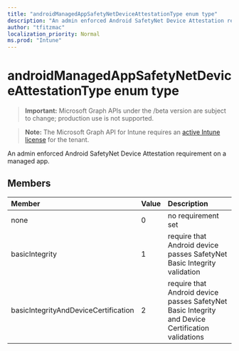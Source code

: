 ```yaml
---
title: "androidManagedAppSafetyNetDeviceAttestationType enum type"
description: "An admin enforced Android SafetyNet Device Attestation requirement on a managed app."
author: "tfitzmac"
localization_priority: Normal
ms.prod: "Intune"
---
```


# androidManagedAppSafetyNetDeviceAttestationType enum type

> **Important:** Microsoft Graph APIs under the /beta version are subject to change; production use is not supported.

> **Note:** The Microsoft Graph API for Intune requires an [active Intune license](https://go.microsoft.com/fwlink/?linkid=839381) for the tenant.

An admin enforced Android SafetyNet Device Attestation requirement on a managed app.

## Members
|Member|Value|Description|
|:---|:---|:---|
|none|0|no requirement set|
|basicIntegrity|1|require that Android device passes SafetyNet Basic Integrity validation|
|basicIntegrityAndDeviceCertification|2|require that Android device passes SafetyNet Basic Integrity and Device Certification validations|




